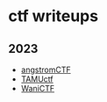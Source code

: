 # ctf writeups

## 2023

- [angstromCTF](https://github.com/Hed6eH0g/ctf/tree/main/2023/angstromctf)
- [TAMUctf](https://github.com/Hed6eH0g/ctf/tree/main/2023/tamuctf)
- [WaniCTF](https://github.com/Hed6eH0g/ctf/tree/main/2023/wanictf)
